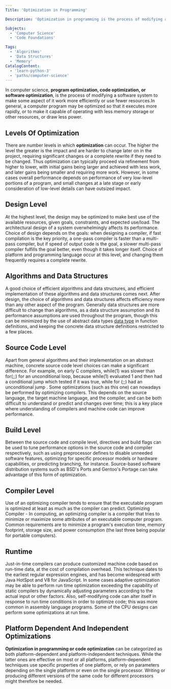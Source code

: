 ```yaml
---
Title: 'Optimization in Programming' 

Description: 'Optimization in programming is the process of modifying a software system to make some aspect of it work more efficiently or use fewer resources' 

Subjects: 
  - 'Computer Science'
  - 'Code Foundations'

Tags: 
  - 'Algorithms'
  - 'Data Structures'
  - 'Memory'
CatalogContent: 
  - 'learn-python-3'
  - 'paths/computer-science'
---
```


In computer science, **program optimization, code optimization, or software optimization**, is the process of modifying a software system to make some aspect of it work more efficiently or use fewer resources.In general, a computer program may be optimized so that it executes more rapidly, or to make it capable of operating with less memory storage or other resources, or draw less power.

## Levels Of Optimization

There are number levels in which **optimization** can occur. The higher the level the greater is the impact and are harder to change later on in the project, requiring significant changes or a complete rewrite if they need to be changed. Thus optimization can typically proceed via refinement from higher to lower, with initial gains being larger and achieved with less work, and later gains being smaller and requiring more work. However, in some cases overall performance depends on performance of very low-level portions of a program, and small changes at a late stage or early consideration of low-level details can have outsized impact.

## Design Level

At the highest level, the design may be optimized to make best use of the available resources, given goals, constraints, and expected use/load. The architectural design of a system overwhelmingly affects its performance. Choice of design depends on the goals: when designing a compiler, if fast compilation is the key priority, a one-pass compiler is faster than a multi-pass compiler, but if speed of output code is the goal, a slower multi-pass compiler fulfills the goal better, even though it takes longer itself. Choice of platform and programming language occur at this level, and changing them frequently requires a complete rewrite.

## Algorithms and Data Structures

A good choice of efficient algorithms and data structures, and efficient implementation of these algorithms and data structures comes next. After design, the choice of algorithms and data structures affects efficiency more than any other aspect of the program. Generally data structures are more difficult to change than algorithms, as a data structure assumption and its performance assumptions are used throughout the program, though this can be minimized by the use of abstract data types [data type](https://www.codecademy.com/resources/docs/general/data-types) in function definitions, and keeping the concrete data structure definitions restricted to a few places. 

## Source Code Level

Apart from general algorithms and their implementation on an abstract machine, concrete source code level choices can make a significant difference. For example, on early C compilers, while(1) was slower than for(;;) for an unconditional loop, because while(1) evaluated 1 and then had a conditional jump which tested if it was true, while for (;;) had an unconditional jump . Some optimizations (such as this one) can nowadays be performed by optimizing compilers. This depends on the source language, the target machine language, and the compiler, and can be both difficult to understand or predict and changes over time; this is a key place where understanding of compilers and machine code can improve performance.

## Build Level

Between the source code and compile level, directives and build flags can be used to tune performance options in the source code and compiler respectively, such as using preprocessor defines to disable unneeded software features, optimizing for specific processor models or hardware capabilities, or predicting branching, for instance. Source-based software distribution systems such as BSD's Ports and Gentoo's Portage can take advantage of this form of optimization.

## Compiler Level

Use of an optimizing compiler tends to ensure that the executable program is optimized at least as much as the compiler can predict.
Optimizing Compiler - In computing, an optimizing compiler is a compiler that tries to minimize or maximize some attributes of an executable computer program. Common requirements are to minimize a program's execution time, memory footprint, storage size, and power consumption (the last three being popular for portable computers). 

## Runtime

Just-in-time compilers can produce customized machine code based on run-time data, at the cost of compilation overhead. This technique dates to the earliest regular expression engines, and has become widespread with Java HotSpot and V8 for JavaScript. In some cases adaptive optimization may be able to perform run time optimization exceeding the capability of static compilers by dynamically adjusting parameters according to the actual input or other factors. Also, self-modifying code can alter itself in response to run time conditions in order to optimize code; this was more common in assembly language programs. Some of the CPU designs can perform some optimizations at run time.

## Platform Dependent And Independent Optimizations 

**Optimization in programming or code optimization** can be categorized as both platform-dependent and platform-independent techniques. While the latter ones are effective on most or all platforms, platform-dependent techniques use specific properties of one platform, or rely on parameters depending on the single platform or even on the single processor. Writing or producing different versions of the same code for different processors might therefore be needed.